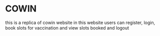 # COWIN
this is a replica of cowin website
in this website users can register, login, book slots for vaccination and view slots booked and logout
